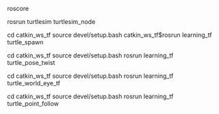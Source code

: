 roscore

rosrun turtlesim turtlesim_node

cd catkin_ws_tf
source devel/setup.bash
catkin_ws_tf$rosrun learning_tf turtle_spawn

cd catkin_ws_tf
source devel/setup.bash
rosrun learning_tf turtle_pose_twist

cd catkin_ws_tf
source devel/setup.bash
rosrun learning_tf turtle_world_eye_tf

cd catkin_ws_tf
source devel/setup.bash
rosrun learning_tf turtle_point_follow



